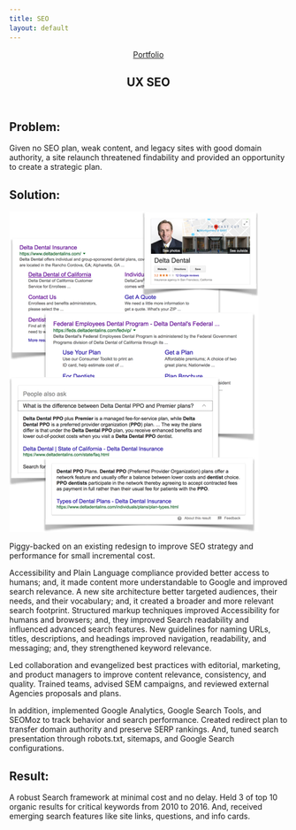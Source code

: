 ```yaml
---
title: SEO
layout: default
---
```

<article class="case-study">
    <header> <a class="breadcrumb" href="../portfolio/index.html">Portfolio</a>
        <h1> <span>UX</span> SEO </h1>
    </header>
    <h2>Problem:</h2>
    <p> Given no SEO plan, weak content, and legacy sites with good domain authority, a site relaunch threatened
        findability and provided an opportunity to create a strategic plan. </p>
    <h2>Solution:</h2> <img src="search.png" alt="Search Results">
    <p> Piggy-backed on an existing redesign to improve SEO strategy and performance for small incremental cost.
    </p>
    <p> Accessibility and Plain Language compliance provided better access to humans; and, it made content more
        understandable to Google and improved search relevance. A new site architecture better targeted
        audiences, their needs, and their vocabulary; and, it created a broader and more relevant search
        footprint. Structured markup techniques improved Accessibility for humans and browsers; and, they
        improved Search readability and influenced advanced search features. New guidelines for naming URLs,
        titles, descriptions, and headings improved navigation, readability, and messaging; and, they
        strengthened keyword relevance. </p>
    <p> Led collaboration and evangelized best practices with editorial, marketing, and product managers to
        improve content relevance, consistency, and quality. Trained teams, advised SEM campaigns, and reviewed
        external Agencies proposals and plans. </p>
    <p> In addition, implemented Google Analytics, Google Search Tools, and SEOMoz to track behavior and search
        performance. Created redirect plan to transfer domain authority and preserve SERP rankings. And, tuned
        search presentation through robots.txt, sitemaps, and Google Search configurations.</p>
    <h2>Result:</h2>
    <p> A robust Search framework at minimal cost and no delay. Held 3 of top 10 organic results for critical
        keywords from 2010 to 2016. And, received emerging search features like site links, questions, and info
        cards. </p>
</article>